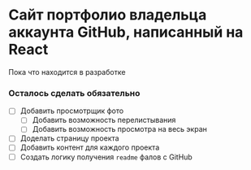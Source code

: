 # Сайт портфолио владельца аккаунта GitHub, написанный на React

Пока что находится в разработке

### Осталось сделать обязательно

- [ ] Добавить просмотрщик фото
  - [ ] Добавить возможность перелистывания
  - [ ] Добавить возможность просмотра на весь экран
- [ ] Доделать страницу проекта
- [ ] Добавить контент для каждого проекта
- [ ] Создать логику получения `readme` фалов с GitHub
